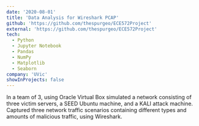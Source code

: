 ```yaml
---
date: '2020-08-01'
title: 'Data Analysis for Wireshark PCAP'
github: 'https://github.com/thespurgeo/ECE572Project'
external: 'https://github.com/thespurgeo/ECE572Project'
tech:
  - Python
  - Jupyter Notebook
  - Pandas
  - NumPy
  - Matplotlib
  - Seaborn
company: 'UVic'
showInProjects: false
---
```


In a team of 3, using Oracle Virtual Box simulated a network consisting of three victim servers, a SEED Ubuntu machine, and a KALI attack machine. Captured three network traffic scenarios containing different types and amounts of malicious traffic, using Wireshark.
